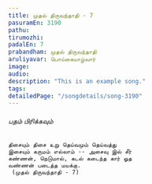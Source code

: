 ```yaml
---
title: முதல் திருவந்தாதி - 7
pasuramEn: 3190
pathu: 
tirumozhi: 
padalEn: 7
prabandham: முதல் திருவந்தாதி
aruliyavar: பொய்கையாழ்வார்
image: 
audio: 
description: "This is an example song."
tags: 
detailedPage: "/songdetails/song-3190"
---
```



###### பதம் பிரிக்கவும்


	திசையும் திசை உறு தெய்வமும் தெய்வத்து
	இசையும் கருமம் எல்லாம் -- அசைவு இல் சீர்
	கண்ணன், நெடுமால், கடல் கடைந்த கார் ஓத
	வண்ணன் படைத்த மயக்கு.
	 (முதல் திருவந்தாதி - 7)
	